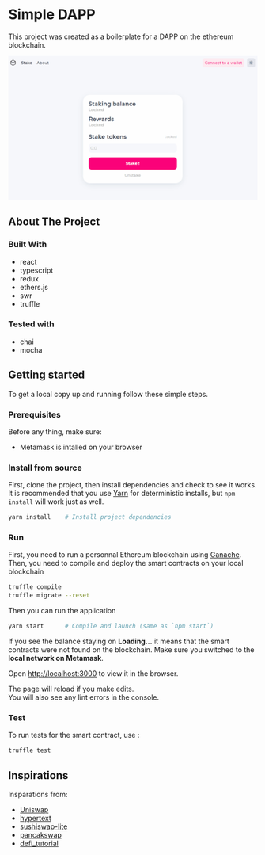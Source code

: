 # Simple DAPP

This project was created as a boilerplate for a DAPP on the ethereum blockchain.

![dApp Demo](src/assets/dAppShowcase.gif)

## About The Project

### Built With

- react
- typescript
- redux
- ethers.js
- swr
- truffle

### Tested with

- chai
- mocha

## Getting started

To get a local copy up and running follow these simple steps.

### Prerequisites

Before any thing, make sure:

- Metamask is intalled on your browser

### Install from source

First, clone the project, then install dependencies and check to see it works. It is recommended that you use [Yarn](https://yarnpkg.com/) for deterministic installs, but `npm install` will work just as well.

```bash
yarn install    # Install project dependencies

```

### Run

First, you need to run a personnal Ethereum blockchain using [Ganache](https://www.trufflesuite.com/ganache).
Then, you need to compile and deploy the smart contracts on your local blockchain

```bash
truffle compile
truffle migrate --reset
```

Then you can run the application

```bash
yarn start      # Compile and launch (same as `npm start`)
```

If you see the balance staying on **Loading...** it means that the smart contracts were not found on the blockchain. Make sure you switched to the **local network on Metamask**.

Open [http://localhost:3000](http://localhost:3000) to view it in the browser.

The page will reload if you make edits.\
You will also see any lint errors in the console.

### Test

To run tests for the smart contract, use :

```bash
truffle test
```

## Inspirations

Insparations from:

- [Uniswap](https://github.com/Uniswap/uniswap-interface/tree/master)
- [hypertext](https://github.com/NoahZinsmeister/hypertext)
- [sushiswap-lite](https://github.com/sushiswap/sushiswap-lite)
- [pancakswap](https://github.com/pancakeswap/pancake-frontend)
- [defi_tutorial](https://github.com/dappuniversity/defi_tutorial)

